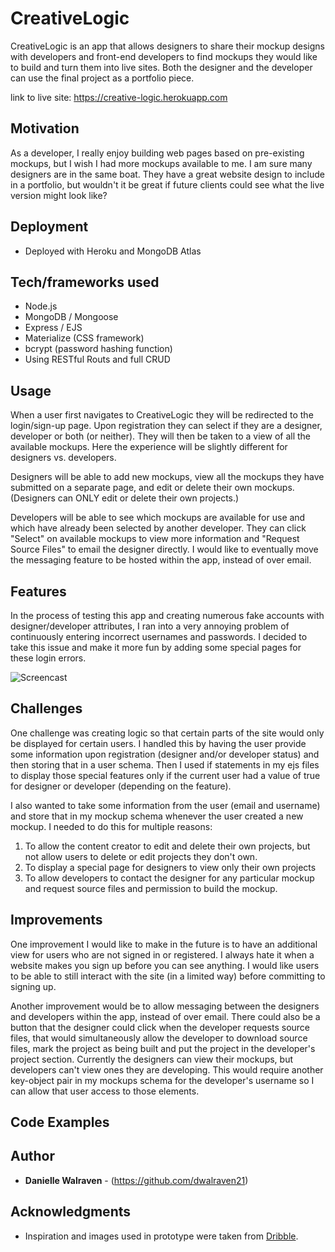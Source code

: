 # CreativeLogic

CreativeLogic is an app that allows designers to share their mockup designs with developers and front-end developers to find mockups they would like to build and turn them into live sites. Both the designer and the developer can use the final project as a portfolio piece.

link to live site: https://creative-logic.herokuapp.com

## Motivation

As a developer, I really enjoy building web pages based on pre-existing mockups, but I wish I had more mockups available to me. I am sure many designers are in the same boat. They have a great website design to include in a portfolio, but wouldn't it be great if future clients could see what the live version might look like?

## Deployment

* Deployed with Heroku and MongoDB Atlas

## Tech/frameworks used

* Node.js
* MongoDB / Mongoose
* Express / EJS
* Materialize (CSS framework)
* bcrypt (password hashing function)
* Using RESTful Routs and full CRUD

## Usage

When a user first navigates to CreativeLogic they will be redirected to the login/sign-up page. Upon registration they can select if they are a designer, developer or both (or neither). They will then be taken to a view of all the available mockups. Here the experience will be slightly different for designers vs. developers.

Designers will be able to add new mockups, view all the mockups they have submitted on a separate page, and edit or delete their own mockups. (Designers can ONLY edit or delete their own projects.)

Developers will be able to see which mockups are available for use and which have already been selected by another developer. They can click "Select" on available mockups to view more information and "Request Source Files" to email the designer directly. I would like to eventually move the messaging feature to be hosted within the app, instead of over email.

## Features

In the process of testing this app and creating numerous fake accounts with designer/developer attributes, I ran into a very annoying problem of continuously entering incorrect usernames and passwords. I decided to take this issue and make it more fun by adding some special pages for these login errors.

![Screencast](https://recordit.co/IzLXGK7SB9)

## Challenges

One challenge was creating logic so that certain parts of the site would only be displayed for certain users. I handled this by having the user provide some information upon registration (designer and/or developer status) and then storing that in a user schema. Then I used if statements in my ejs files to display those special features only if the current user had a value of true for designer or developer (depending on the feature).

I also wanted to take some information from the user (email and username) and store that in my mockup schema whenever the user created a new mockup. I needed to do this for multiple reasons:

1. To allow the content creator to edit and delete their own projects, but not allow users to delete or edit projects they don't own.
2. To display a special page for designers to view only their own projects
3. To allow developers to contact the designer for any particular mockup and request source files and permission to build the mockup.

## Improvements

One improvement I would like to make in the future is to have an additional view for users who are not signed in or registered. I always hate it when a website makes you sign up before you can see anything. I would like users to be able to still interact with the site (in a limited way) before committing to signing up.

Another improvement would be to allow messaging between the designers and developers within the app, instead of over email. There could also be a button that the designer could click when the developer requests source files, that would simultaneously allow the developer to download source files, mark the project as being built and put the project in the developer's project section. Currently the designers can view their mockups, but developers can't view ones they are developing. This would require another key-object pair in my mockups schema for the developer's username so I can allow that user access to those elements.

## Code Examples

## Author

* **Danielle Walraven** - (https://github.com/dwalraven21)

## Acknowledgments

* Inspiration and images used in prototype were taken from <a href="www.dribbble.com">Dribble</a>.
